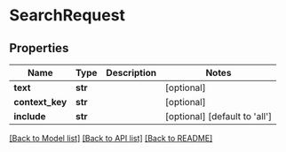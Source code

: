 # SearchRequest

## Properties
Name | Type | Description | Notes
------------ | ------------- | ------------- | -------------
**text** | **str** |  | [optional] 
**context_key** | **str** |  | [optional] 
**include** | **str** |  | [optional] [default to 'all']

[[Back to Model list]](../README.md#documentation-for-models) [[Back to API list]](../README.md#documentation-for-api-endpoints) [[Back to README]](../README.md)



